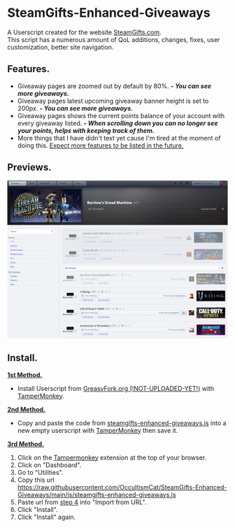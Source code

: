 # SteamGifts-Enhanced-Giveaways
A Userscript created for the website [SteamGifts.com](https://www.steamgifts.com).
<br>
This script has a numerous amount of QoL additions, changes, fixes, user customization, better site navigation.

## Features.
* Giveaway pages are zoomed out by default by 80%. *__- You can see more giveaways.__*
* Giveaway pages latest upcoming giveaway banner height is set to 200px. *__- You can see more giveaways.__*
* Giveaway pages shows the current points balance of your account with every giveaway listed. *__- When scrolling down you can no longer see your points, helps with keeping track of them.__*
* More things that I have didn't text yet cause I'm tired at the moment of doing this. <ins>Expect more features to be listed in the future.</ins>

## Previews.
![SteamGifts-Enhanced-Giveaways-Preview-1](https://raw.githubusercontent.com/OccultismCat/SteamGifts-Enhanced-Giveaways/main/resources/previews/SteamGifts-Enhanced-Giveaways-Preview-1.png)

## Install.
**<ins>1st Method.</ins>**
* Install Userscript from [GreasyFork.org (!NOT-UPLOADED-YET!)](https://greasyfork.org/en/scripts/) with [TamperMonkey](https://www.tampermonkey.net).

**<ins>2nd Method.</ins>**
* Copy and paste the code from [steamgifts-enhanced-giveaways.js](https://raw.githubusercontent.com/OccultismCat/SteamGifts-Enhanced-Giveaways/main/js/steamgifts-enhanced-giveaways.js) into a new empty userscript with [TamperMonkey](https://www.tampermonkey.net) then save it.

**<ins>3rd Method.</ins>**
1. Click on the [Tampermonkey](https://www.tampermonkey.net/) extension at the top of your browser.
2. Click on "Dashboard".
3. Go to "Utilities".
4. Copy this url https://raw.githubusercontent.com/OccultismCat/SteamGifts-Enhanced-Giveaways/main/js/steamgifts-enhanced-giveaways.js
5. Paste url from [step 4](https://raw.githubusercontent.com/OccultismCat/SteamGifts-Enhanced-Giveaways/main/js/steamgifts-enhanced-giveaways.js) into "Import from URL".
6. Click "Install".
7. Click "Install" again.
